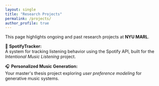 ```yaml
---
layout: single
title: "Research Projects"
permalink: /projects/
author_profile: true
---
```


This page highlights ongoing and past research projects at **NYU MARL**.

🧠 **SpotifyTracker:**  
A system for tracking listening behavior using the Spotify API, built for the *Intentional Music Listening* project.

🎧 **Personalized Music Generation:**  
Your master's thesis project exploring *user preference modeling* for generative music systems.
